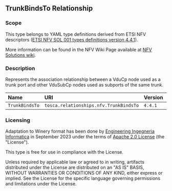 ## TrunkBindsTo Relationship

### Scope
This type belongs to YAML type definitions derived from ETSI NFV descriptors ([ETSI NFV SOL 001 types definitions version 4.4.1](https://forge.etsi.org/rep/nfv/SOL001/-/tree/v4.4.1)).

More information can be found in the NFV Wiki Page available at [NFV Solutions wiki](https://nfvwiki.etsi.org/index.php?title=NFV_Solutions).

### Description
Represents the association relationship between a VduCp node used as a trunk port and other VduSubCp nodes used as subports of the same trunk.

| Name | URI | Version | Derived From |
|:---- |:--- |:------- |:------------ |
| `TrunkBindsTo` | `tosca.relationships.nfv.TrunkBindsTo` | `4.4.1` | `tosca.relationships.DependsOn` |


### Licensing
Adaptation to Winery format has been done by [Engineering Ingegneria Informatica](https://www.eng.it) in September 2023 under the terms of [Apache 2.0 License](https://www.apache.org/licenses/LICENSE-2.0) (the "License").

This type is free for use in compliance with the License.

Unless required by applicable law or agreed to in writing, artifacts distributed under the License are distributed on an "AS IS" BASIS, WITHOUT WARRANTIES OR CONDITIONS OF ANY KIND, either express or implied. See the License for the specific language governing permissions and limitations under the License.